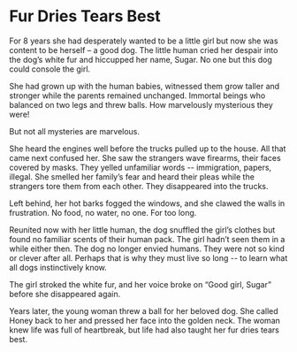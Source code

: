 # Fur Dries Tears Best

For 8 years she had desperately wanted to be a little girl but now she was content to be herself – a good dog. The little human cried her despair into the dog’s white fur and hiccupped her name, Sugar. No one but this dog could console the girl.  

She had grown up with the human babies, witnessed them grow taller and stronger while the parents remained unchanged. Immortal beings who balanced on two legs and threw balls. How marvelously mysterious they were!  

But not all mysteries are marvelous.  

She heard the engines well before the trucks pulled up to the house. All that came next confused her. She saw the strangers wave firearms, their faces covered by masks. They yelled unfamiliar words -- immigration, papers, illegal. She smelled her family’s fear and heard their pleas while the strangers tore them from each other. They disappeared into the trucks.  
 
Left behind, her hot barks fogged the windows, and she clawed the walls in frustration. No food, no water, no one. For too long.  

Reunited now with her little human, the dog snuffled the girl’s clothes but found no familiar scents of their human pack. The girl hadn’t seen them in a while either then. The dog no longer envied humans. They were not so kind or clever after all. Perhaps that is why they must live so long -- to learn what all dogs instinctively know.  

The girl stroked the white fur, and her voice broke on “Good girl, Sugar” before she disappeared again.  

Years later, the young woman threw a ball for her beloved dog. She called Honey back to her and pressed her face into the golden neck. The woman knew life was full of heartbreak, but life had also taught her fur dries tears best.
